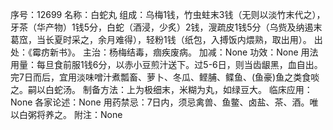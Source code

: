 序号：12699
名称：白蛇丸
组成：乌梅1钱，竹虫蛀末3钱（无则以淡竹末代之），牙茶（华产物）1钱5分，白蛇（酒浸，少炙）2钱，溲疏皮1钱5分（乌赀及纳遏末葛窊，当长夏时采之，余月难得），轻粉1钱（纸包，入搏饭内煨熟，取出用）。
出处：《霉疠新书》。
主治：杨梅结毒，痼疾废病。
加减：None
功效：None
用法用量：每旦食前服1钱6分，以赤小豆煎汁送下。过5-6日，则当齿龈黑，血自出。完7日而后，宜用淡味噌汁煮瓢畜、萝卜、冬瓜、鲣脯、鲽鱼、(鱼豪)鱼之类食啖之。嗣以白蛇汤。
制备方法：上为极细末，米糊为丸，如绿豆大。
临床应用：None
各家论述：None
用药禁忌：7日内，须忌禽兽、鱼鳖、卤盐、茶、酒。唯以白粥将养之。
附注：None
